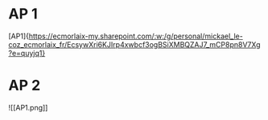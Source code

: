 # AP 1

[AP1]{https://ecmorlaix-my.sharepoint.com/:w:/g/personal/mickael_le-coz_ecmorlaix_fr/EcsywXri6KJIrp4xwbcf3ogBSiXMBQZAJ7_mCP8pn8V7Xg?e=quyjq1}

# AP 2

![[AP1.png]]
